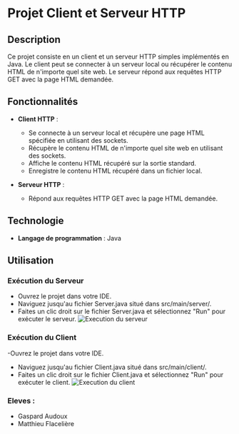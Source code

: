 # Projet Client et Serveur HTTP

## Description

Ce projet consiste en un client et un serveur HTTP simples implémentés en Java. Le client peut se connecter à un serveur local ou récupérer le contenu HTML de n'importe quel site web. Le serveur répond aux requêtes HTTP GET avec la page HTML demandée.

## Fonctionnalités

- **Client HTTP** :
  - Se connecte à un serveur local et récupère une page HTML spécifiée en utilisant des sockets.
  - Récupère le contenu HTML de n'importe quel site web en utilisant des sockets.
  - Affiche le contenu HTML récupéré sur la sortie standard.
  - Enregistre le contenu HTML récupéré dans un fichier local.

- **Serveur HTTP** :
  - Répond aux requêtes HTTP GET avec la page HTML demandée.

## Technologie

- **Langage de programmation** : Java
## Utilisation

### Exécution du Serveur
- Ouvrez le projet dans votre IDE.
- Naviguez jusqu'au fichier Server.java situé dans src/main/server/.
- Faites un clic droit sur le fichier Server.java et sélectionnez "Run" pour exécuter le serveur.
![Execution du serveur](./README_content/Server.gif)
### Exécution du Client
-Ouvrez le projet dans votre IDE.
- Naviguez jusqu'au fichier Client.java situé dans src/main/client/.
- Faites un clic droit sur le fichier Client.java et sélectionnez "Run" pour exécuter le client.
  ![Execution du client](./README_content/Client.gif)

### Eleves :

- Gaspard Audoux
- Matthieu Flacelière
